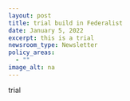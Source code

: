 ```yaml
---
layout: post
title: trial build in Federalist
date: January 5, 2022
excerpt: this is a trial
newsroom_type: Newsletter
policy_areas:
  - ""
image_alt: na
---
```

trial